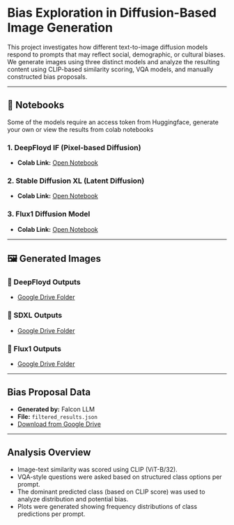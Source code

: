 # Bias Exploration in Diffusion-Based Image Generation

This project investigates how different text-to-image diffusion models respond to prompts that may reflect social, demographic, or cultural biases. We generate images using three distinct models and analyze the resulting content using CLIP-based similarity scoring, VQA models, and manually constructed bias proposals.

---

## 📘 Notebooks
Some of the models require an access token from Huggingface, generate your own or view the results from colab notebooks
### 1. DeepFloyd IF (Pixel-based Diffusion)
- **Colab Link:** [Open Notebook](https://colab.research.google.com/drive/1RpppnTMrCuV8gPA6EGw7IQM5PSfNInZ-?usp=sharing)

### 2. Stable Diffusion XL (Latent Diffusion)
- **Colab Link:** [Open Notebook](https://colab.research.google.com/drive/1kO3pe9N4gASzcNRf22jKwWT2dJ5pzpYR?usp=sharing)

### 3. Flux1 Diffusion Model
- **Colab Link:** [Open Notebook](https://colab.research.google.com/drive/1ae_vu7qlX45QzrO4LvsDKWBJAZK3ei3V?usp=sharing)

---

## 🖼️ Generated Images

### 🔹 DeepFloyd Outputs
- [Google Drive Folder](https://drive.google.com/drive/folders/18I4fOPDlQmisirztl5NLqXnHcucEAwcz?usp=sharing)

### 🔹 SDXL Outputs
- [Google Drive Folder](https://drive.google.com/drive/folders/1-IuYMdVSpJSOEQ3W9YVNe3x8dfLqNQ4b?usp=sharing)

### 🔹 Flux1 Outputs
- [Google Drive Folder](https://drive.google.com/drive/folders/1j3SRyMIJa66gr_BJKThujwpmWzL7zXmz?usp=sharing)



---

## Bias Proposal Data

- **Generated by:** Falcon LLM
- **File:** `filtered_results.json`
- [Download from Google Drive](https://drive.google.com/file/d/1ovUwfWGpYQxU1_VDbT-g9xnY8TmMhSKt/view?usp=drive_link)

---

##  Analysis Overview

- Image-text similarity was scored using CLIP (ViT-B/32).
- VQA-style questions were asked based on structured class options per prompt.
- The dominant predicted class (based on CLIP score) was used to analyze distribution and potential bias.
- Plots were generated showing frequency distributions of class predictions per prompt.
